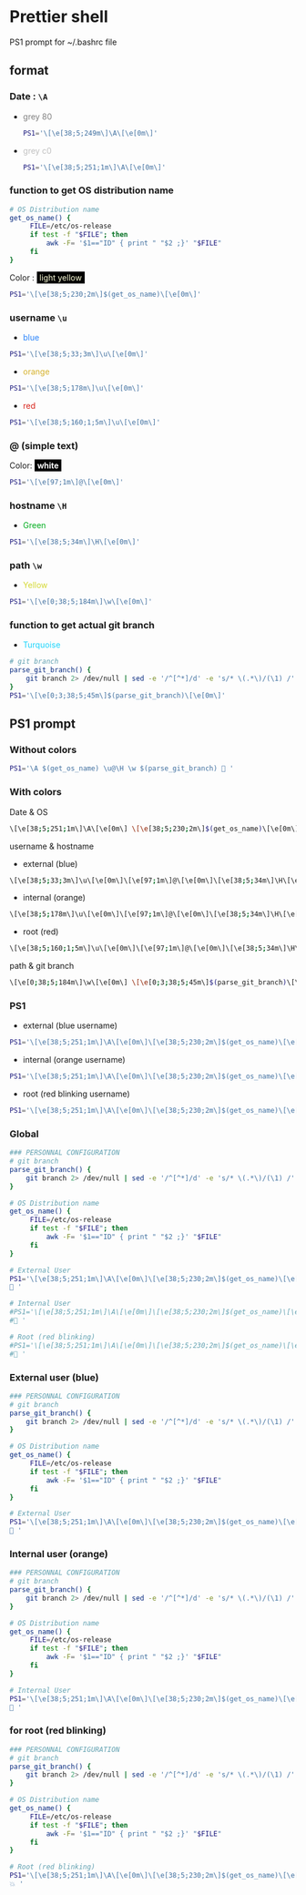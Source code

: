 # Prettier shell

PS1 prompt for ~/.bashrc file

## format
### Date : `\A`
- <span style="color: #808080">grey 80</span>
	```bash
	PS1='\[\e[38;5;249m\]\A\[\e[0m\]'
	```
- <span style="color: #c0c0c0">grey c0</span>
	```bash
	PS1='\[\e[38;5;251;1m\]\A\[\e[0m\]'
	```

### function to get OS distribution name
```bash
# OS Distribution name
get_os_name() {
     FILE=/etc/os-release
     if test -f "$FILE"; then
         awk -F= '$1=="ID" { print " "$2 ;}' "$FILE"
     fi
}
```
Color : <span style="color: #feffd9; background-color: black; padding: 2px 5px">light yellow</span>
```bash
PS1='\[\e[38;5;230;2m\]$(get_os_name)\[\e[0m\]'
```

### username `\u`
- <span style="color: #2983fb">blue</span>
```bash
PS1='\[\e[38;5;33;3m\]\u\[\e[0m\]'
```
- <span style="color: #d5b12a">orange</span>
```bash
PS1='\[\e[38;5;178m\]\u\[\e[0m\]'
```
- <span style="color: #d72118">red</span>
```bash
PS1='\[\e[38;5;160;1;5m\]\u\[\e[0m\]'
```

### @ (simple text)
Color: <span style="color: white; font-weight: bold; background-color: black; padding: 2px 5px">white</span>
```bash
PS1='\[\e[97;1m\]@\[\e[0m\]'
```

### hostname `\H`
- <span style="color: #00ae1f">Green</span>
```bash
PS1='\[\e[38;5;34m\]\H\[\e[0m\]'
```

### path `\w`
- <span style="color: #d4d831">Yellow</span>
```bash
PS1='\[\e[0;38;5;184m\]\w\[\e[0m\]'
```

### function to get actual git branch
- <span style="color: #1bd4fc">Turquoise</span>
```bash
# git branch
parse_git_branch() {
	git branch 2> /dev/null | sed -e '/^[^*]/d' -e 's/* \(.*\)/(\1) /'
}
PS1='\[\e[0;3;38;5;45m\]$(parse_git_branch)\[\e[0m\]'
```

## PS1 prompt
### Without colors
```bash
PS1='\A $(get_os_name) \u@\H \w $(parse_git_branch) 💨 '
```

### With colors
Date & OS
```bash
\[\e[38;5;251;1m\]\A\[\e[0m\] \[\e[38;5;230;2m\]$(get_os_name)\[\e[0m\]
```
username & hostname
- external (blue)
```bash
\[\e[38;5;33;3m\]\u\[\e[0m\]\[\e[97;1m\]@\[\e[0m\]\[\e[38;5;34m\]\H\[\e[0m\]
```
- internal (orange)
```bash
\[\e[38;5;178m\]\u\[\e[0m\]\[\e[97;1m\]@\[\e[0m\]\[\e[38;5;34m\]\H\[\e[0m\]
```
- root (red)
```bash
\[\e[38;5;160;1;5m\]\u\[\e[0m\]\[\e[97;1m\]@\[\e[0m\]\[\e[38;5;34m\]\H\[\e[0m\]
```
path & git branch
```bash
\[\e[0;38;5;184m\]\w\[\e[0m\] \[\e[0;3;38;5;45m\]$(parse_git_branch)\[\e[0m\]
```
### PS1
- external (blue username)
```bash
PS1='\[\e[38;5;251;1m\]\A\[\e[0m\]\[\e[38;5;230;2m\]$(get_os_name)\[\e[0m\] \[\e[38;5;33;3m\]\u\[\e[0m\]\[\e[97;1m\]@\[\e[0m\]\[\e[38;5;34m\]\H\[\e[0m\] \[\e[0;38;5;184m\]\w\[\e[0m\] \[\e[0;3;38;5;45m\]$(parse_git_branch)\[\e[0m\]'
```
- internal (orange username)
```bash
PS1='\[\e[38;5;251;1m\]\A\[\e[0m\]\[\e[38;5;230;2m\]$(get_os_name)\[\e[0m\] \[\e[38;5;178m\]\u\[\e[0m\]\[\e[97;1m\]@\[\e[0m\]\[\e[38;5;34m\]\H\[\e[0m\] \[\e[0;38;5;184m\]\w\[\e[0m\] \[\e[0;3;38;5;45m\]$(parse_git_branch)\[\e[0m\]'
```
- root (red blinking username)
```bash
PS1='\[\e[38;5;251;1m\]\A\[\e[0m\]\[\e[38;5;230;2m\]$(get_os_name)\[\e[0m\] \[\e[38;5;160;1;5m\]\u\[\e[0m\]\[\e[97;1m\]@\[\e[0m\]\[\e[38;5;34m\]\H\[\e[0m\] \[\e[0;38;5;184m\]\w\[\e[0m\] \[\e[0;3;38;5;45m\]$(parse_git_branch)\[\e[0m\]'
```

### Global
```bash
### PERSONNAL CONFIGURATION
# git branch
parse_git_branch() {
	git branch 2> /dev/null | sed -e '/^[^*]/d' -e 's/* \(.*\)/(\1) /'
}

# OS Distribution name
get_os_name() {
     FILE=/etc/os-release
     if test -f "$FILE"; then
         awk -F= '$1=="ID" { print " "$2 ;}' "$FILE"
     fi
}

# External User
PS1='\[\e[38;5;251;1m\]\A\[\e[0m\]\[\e[38;5;230;2m\]$(get_os_name)\[\e[0m\] \[\e[38;5;33;3m\]\u\[\e[0m\]\[\e[97;1m\]@\[\e[0m\]\[\e[38;5;34m\]\H\[\e[0m\] \[\e[0;38;5;184m\]\w\[\e[0m\] \[\e[0;3;38;5;45m\]$(parse_git_branch)\[\e[0m\]
💨 '

# Internal User
#PS1='\[\e[38;5;251;1m\]\A\[\e[0m\]\[\e[38;5;230;2m\]$(get_os_name)\[\e[0m\] \[\e[38;5;178m\]\u\[\e[0m\]\[\e[97;1m\]@\[\e[0m\]\[\e[38;5;34m\]\H\[\e[0m\] \[\e[0;38;5;184m\]\w\[\e[0m\] \[\e[0;3;38;5;45m\]$(parse_git_branch)\[\e[0m\]
#💨 '

# Root (red blinking)
#PS1='\[\e[38;5;251;1m\]\A\[\e[0m\]\[\e[38;5;230;2m\]$(get_os_name)\[\e[0m\] \[\e[38;5;160;1;5m\]\u\[\e[0m\]\[\e[97;1m\]@\[\e[0m\]\[\e[38;5;34m\]\H\[\e[0m\] \[\e[0;38;5;184m\]\w\[\e[0m\] \[\e[0;3;38;5;45m\]$(parse_git_branch)\[\e[0m\]
#💨 '
```


### External user (blue)
```bash
### PERSONNAL CONFIGURATION
# git branch
parse_git_branch() {
	git branch 2> /dev/null | sed -e '/^[^*]/d' -e 's/* \(.*\)/(\1) /'
}

# OS Distribution name
get_os_name() {
     FILE=/etc/os-release
     if test -f "$FILE"; then
         awk -F= '$1=="ID" { print " "$2 ;}' "$FILE"
     fi
}

# External User
PS1='\[\e[38;5;251;1m\]\A\[\e[0m\]\[\e[38;5;230;2m\]$(get_os_name)\[\e[0m\] \[\e[38;5;33;3m\]\u\[\e[0m\]\[\e[97;1m\]@\[\e[0m\]\[\e[38;5;34m\]\H\[\e[0m\] \[\e[0;38;5;184m\]\w\[\e[0m\] \[\e[0;3;38;5;45m\]$(parse_git_branch)\[\e[0m\]
💨 '
```
### Internal user (orange)
```bash
### PERSONNAL CONFIGURATION
# git branch
parse_git_branch() {
	git branch 2> /dev/null | sed -e '/^[^*]/d' -e 's/* \(.*\)/(\1) /'
}

# OS Distribution name
get_os_name() {
     FILE=/etc/os-release
     if test -f "$FILE"; then
         awk -F= '$1=="ID" { print " "$2 ;}' "$FILE"
     fi
}

# Internal User
PS1='\[\e[38;5;251;1m\]\A\[\e[0m\]\[\e[38;5;230;2m\]$(get_os_name)\[\e[0m\] \[\e[38;5;178m\]\u\[\e[0m\]\[\e[97;1m\]@\[\e[0m\]\[\e[38;5;34m\]\H\[\e[0m\] \[\e[0;38;5;184m\]\w\[\e[0m\] \[\e[0;3;38;5;45m\]$(parse_git_branch)\[\e[0m\]
💨 '
```


### for root (red blinking)
```bash
### PERSONNAL CONFIGURATION
# git branch
parse_git_branch() {
	git branch 2> /dev/null | sed -e '/^[^*]/d' -e 's/* \(.*\)/(\1) /'
}

# OS Distribution name
get_os_name() {
     FILE=/etc/os-release
     if test -f "$FILE"; then
         awk -F= '$1=="ID" { print " "$2 ;}' "$FILE"
     fi
}

# Root (red blinking)
PS1='\[\e[38;5;251;1m\]\A\[\e[0m\]\[\e[38;5;230;2m\]$(get_os_name)\[\e[0m\] \[\e[38;5;160;1;5m\]\u\[\e[0m\]\[\e[97;1m\]@\[\e[0m\]\[\e[38;5;34m\]\H\[\e[0m\] \[\e[0;38;5;184m\]\w\[\e[0m\] \[\e[0;3;38;5;45m\]$(parse_git_branch)\[\e[0m\]
💥 '
```